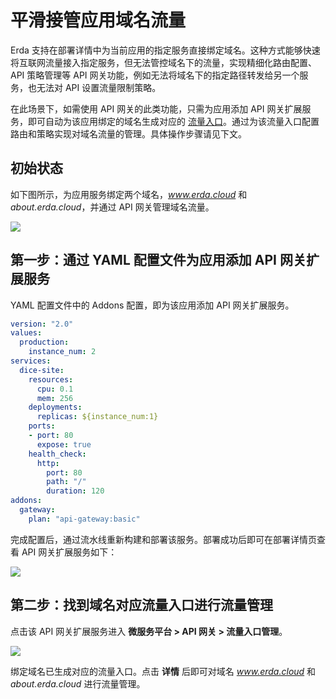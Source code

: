 # 平滑接管应用域名流量

Erda 支持在部署详情中为当前应用的指定服务直接绑定域名。这种方式能够快速将互联网流量接入指定服务，但无法管控域名下的流量，实现精细化路由配置、API 策略管理等 API 网关功能，例如无法将域名下的指定路径转发给另一个服务，也无法对 API 设置流量限制策略。

在此场景下，如需使用 API 网关的此类功能，只需为应用添加 API 网关扩展服务，即可自动为该应用绑定的域名生成对应的 [流量入口](../../concepts/apigw/core.md#流量入口-endpoint)。通过为该流量入口配置路由和策略实现对域名流量的管理。具体操作步骤请见下文。

## 初始状态

如下图所示，为应用服务绑定两个域名，*www.erda.cloud* 和 *about.erda.cloud*，并通过 API 网关管理域名流量。

![](http://terminus-paas.oss-cn-hangzhou.aliyuncs.com/paas-doc/2022/01/29/4ce90ea3-fb98-44b9-b142-b146b99f12bd.png)

## 第一步：通过 YAML 配置文件为应用添加 API 网关扩展服务

YAML 配置文件中的 Addons 配置，即为该应用添加 API 网关扩展服务。

```yaml
version: "2.0"
values:
  production:
    instance_num: 2
services:
  dice-site:
    resources:
      cpu: 0.1
      mem: 256
    deployments:
      replicas: ${instance_num:1}
    ports:
    - port: 80
      expose: true
    health_check:
      http:
        port: 80
        path: "/"
        duration: 120
addons:
  gateway:
    plan: "api-gateway:basic"
```

完成配置后，通过流水线重新构建和部署该服务。部署成功后即可在部署详情页查看 API 网关扩展服务如下：

![](http://terminus-paas.oss-cn-hangzhou.aliyuncs.com/paas-doc/2022/01/29/c038f955-1076-487a-92d2-985b20d036e2.png)

## 第二步：找到域名对应流量入口进行流量管理

点击该 API 网关扩展服务进入 **微服务平台 > API 网关 > 流量入口管理**。

![](http://terminus-paas.oss-cn-hangzhou.aliyuncs.com/paas-doc/2022/01/29/489c553f-db5b-4585-8d6d-7b452f395695.png)

绑定域名已生成对应的流量入口。点击 **详情** 后即可对域名 *www.erda.cloud* 和 *about.erda.cloud* 进行流量管理。

